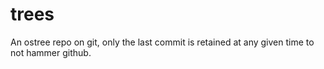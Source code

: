 # trees
An ostree repo on git, only the last commit is retained at any given time to not hammer github.
